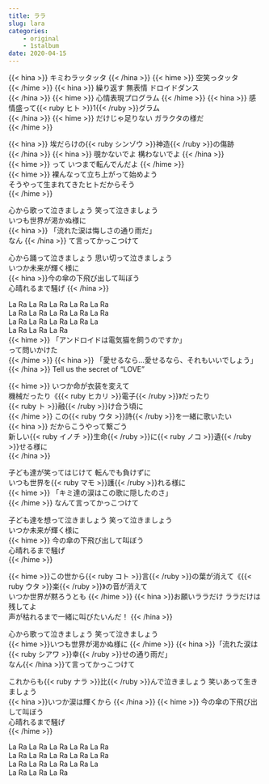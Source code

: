 ```yaml
---
title: ララ
slug: lara
categories: 
    - original
    - 1stalbum
date: 2020-04-15
---
```


{{< hina >}}
キミわラッタッタ 
{{< /hina >}}
{{< hime >}}
空笑っタッタ  
{{< /hime >}}
{{< hina >}}
繰り返す 無表情 ドロイドダンス  
{{< /hina >}}
{{< hime >}}
心情表現プログラム 
{{< /hime >}}
{{< hina >}}
感情盛って{{< ruby ヒト >}}1{{< /ruby >}}グラム  
{{< /hina >}}
{{< hime >}}
だけじゃ足りない ガラクタの様だ  
{{< /hime >}}

{{< hina >}}
埃だらけの{{< ruby シンゾウ >}}神造{{< /ruby >}}の傷跡  
{{< /hina >}}
{{< hina >}}
覗かないでよ 構わないでよ
{{< /hina >}}  
{{< hime >}}
って いつまで転んでんだよ
{{< /hime >}}  
{{< hime >}}
裸んなって立ち上がって始めよう  
そうやって生まれてきたヒトだからそう  
{{< /hime >}}

心から歌って泣きましょう 笑って泣きましょう  
いつも世界が渇かぬ様に  
{{< hina >}}
「流れた涙は悔しさの通り雨だ」  
なん
{{< /hina >}}
て言ってかっこつけて  

心から踊って泣きましょう 思い切って泣きましょう  
いつか未来が輝く様に  
{{< hina >}}今の傘の下飛び出して叫ぼう  
心晴れるまで騒げ  {{< /hina >}}

La Ra La Ra La Ra La Ra La Ra  
La Ra La Ra La Ra La Ra La Ra  
La Ra La Ra La Ra La Ra La  
La Ra La Ra La Ra  
{{< hime >}}
「アンドロイドは電気猫を飼うのですか」  
って問いかけた  
{{< /hime >}}
{{< hina >}}
「愛せるなら…愛せるなら、それもいいでしょう」  
{{< /hina >}}
Tell us the secret of “LOVE”  

{{< hime >}}
いつか命が衣装を変えて  
機械だったり《{{< ruby ヒカリ >}}電子{{< /ruby >}}》だったり  
{{< ruby ト >}}融{{< /ruby >}}け合う頃に  
{{< /hime >}}
この{{< ruby ウタ >}}詩{{< /ruby >}}を一緒に歌いたい  
{{< hina >}}
だからこうやって繋ごう  
新しい{{< ruby イノチ >}}生命{{< /ruby >}}に{{< ruby ノコ >}}遺{{< /ruby >}}せる様に  
{{< /hina >}}

子ども達が笑ってはじけて 転んでも負けずに  
いつも世界を{{< ruby マモ >}}護{{< /ruby >}}れる様に  
{{< hime >}}
「キミ達の涙はこの歌に隠したのさ」  
{{< /hime >}}
なんて言ってかっこつけて  

子ども達を想って泣きましょう 笑って泣きましょう  
いつか未来が輝く様に  
{{< hime >}}
今の傘の下飛び出して叫ぼう  
心晴れるまで騒げ  
{{< /hime >}}

{{< hime >}}この世から{{< ruby コト >}}言{{< /ruby >}}の葉が消えて《{{< ruby ウタ >}}楽{{< /ruby >}}》の音が消えて  
いつか世界が黙ろうとも  {{< /hime >}}
{{< hina >}}お願いララだけ ララだけは残してよ  
声が枯れるまで一緒に叫びたいんだ！  {{< /hina >}}

心から歌って泣きましょう 笑って泣きましょう  
{{< hime >}}いつも世界が渇かぬ様に  {{< /hime >}}
{{< hina >}}「流れた涙は{{< ruby シアワ >}}幸{{< /ruby >}}せの通り雨だ」  
なん{{< /hina >}}て言ってかっこつけて  

これからも{{< ruby ナラ >}}比{{< /ruby >}}んで泣きましょう 笑いあって生きましょう  
{{< hina >}}いつか涙は輝くから  {{< /hina >}}
{{< hime >}}
今の傘の下飛び出して叫ぼう  
心晴れるまで騒げ  
{{< /hime >}}

La Ra La Ra La Ra La Ra La Ra  
La Ra La Ra La Ra La Ra La Ra  
La Ra La Ra La Ra La Ra La  
La Ra La Ra La Ra  
